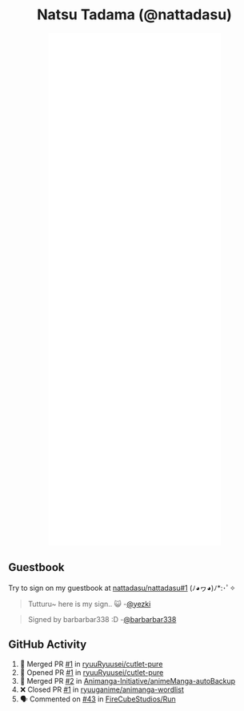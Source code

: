 <div align="center">

# Natsu Tadama (@nattadasu)

![Github Metrics](github-metrics.svg)
</div>

## Guestbook

Try to sign on my guestbook at [nattadasu/nattadasu#1](https://github.com/nattadasu/nattadasu/issues/1) (ﾉ◕ヮ◕)ﾉ\*:･ﾟ✧

<!--START:guestbook-->
> Tutturu~  here is my sign.. :smiley_cat: 
> -[@yezki](https://github.com/yezki)

> Signed by barbarbar338 :D
> -[@barbarbar338](https://github.com/barbarbar338)
<!--END:guestbook-->

## GitHub Activity
<!--START_SECTION:activity-->
1. 🎉 Merged PR [#1](https://github.com/ryuuRyuusei/cutlet-pure/pull/1) in [ryuuRyuusei/cutlet-pure](https://github.com/ryuuRyuusei/cutlet-pure)
2. 💪 Opened PR [#1](https://github.com/ryuuRyuusei/cutlet-pure/pull/1) in [ryuuRyuusei/cutlet-pure](https://github.com/ryuuRyuusei/cutlet-pure)
3. 🎉 Merged PR [#2](https://github.com/Animanga-Initiative/animeManga-autoBackup/pull/2) in [Animanga-Initiative/animeManga-autoBackup](https://github.com/Animanga-Initiative/animeManga-autoBackup)
4. ❌ Closed PR [#1](https://github.com/ryuuganime/animanga-wordlist/pull/1) in [ryuuganime/animanga-wordlist](https://github.com/ryuuganime/animanga-wordlist)
5. 🗣 Commented on [#43](https://github.com/FireCubeStudios/Run/issues/43#issuecomment-1699857891) in [FireCubeStudios/Run](https://github.com/FireCubeStudios/Run)
<!--END_SECTION:activity-->
